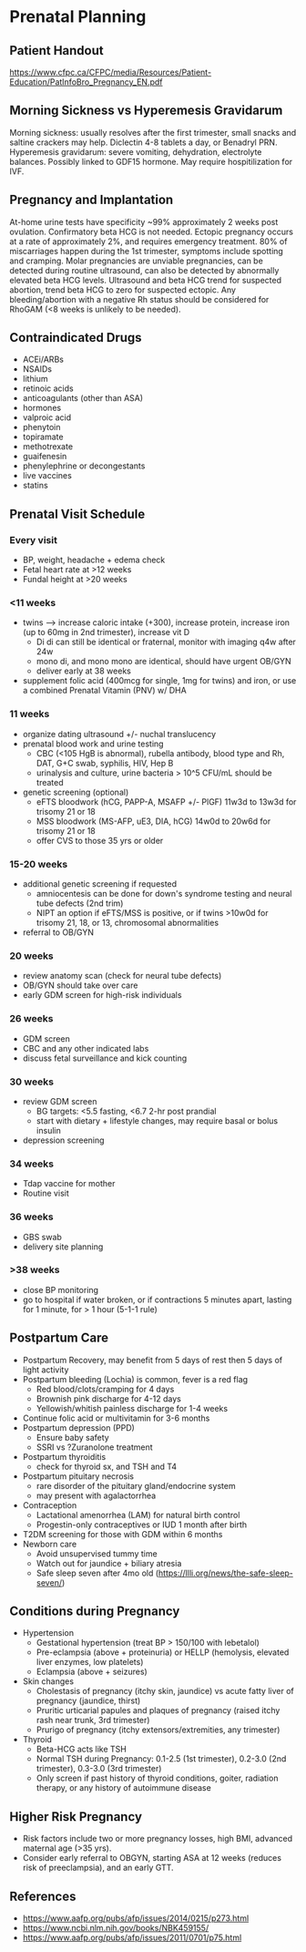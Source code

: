 # Prenatal Planning

## Patient Handout
https://www.cfpc.ca/CFPC/media/Resources/Patient-Education/PatInfoBro_Pregnancy_EN.pdf

## Morning Sickness vs Hyperemesis Gravidarum
Morning sickness: usually resolves after the first trimester, small snacks and saltine crackers may help. Diclectin 4-8 tablets a day, or Benadryl PRN.
Hyperemesis gravidarum: severe vomiting, dehydration, electrolyte balances. Possibly linked to GDF15 hormone. May require hospitilization for IVF.

## Pregnancy and Implantation
At-home urine tests have specificity ~99% approximately 2 weeks post ovulation. Confirmatory beta HCG is not needed. Ectopic pregnancy occurs at a rate of approximately 2%, and requires emergency treatment. 80% of miscarriages happen during the 1st trimester, symptoms include spotting and cramping. Molar pregnancies are unviable pregnancies, can be detected during routine ultrasound, can also be detected by abnormally elevated beta HCG levels. Ultrasound and beta HCG trend for suspected abortion, trend beta HCG to zero for suspected ectopic. Any bleeding/abortion with a negative Rh status should be considered for RhoGAM (<8 weeks is unlikely to be needed).

## Contraindicated Drugs
- ACEi/ARBs
- NSAIDs
- lithium
- retinoic acids
- anticoagulants (other than ASA)
- hormones
- valproic acid
- phenytoin
- topiramate
- methotrexate
- guaifenesin
- phenylephrine or decongestants
- live vaccines
- statins

## Prenatal Visit Schedule
### Every visit
- BP, weight, headache + edema check
- Fetal heart rate at >12 weeks
- Fundal height at >20 weeks

### <11 weeks
- twins --> increase caloric intake (+300), increase protein, increase iron (up to 60mg in 2nd trimester), increase vit D
  - Di di can still be identical or fraternal, monitor with imaging q4w after 24w
  - mono di, and mono mono are identical, should have urgent OB/GYN
  - deliver early at 38 weeks
- supplement folic acid (400mcg for single, 1mg for twins) and iron, or use a combined Prenatal Vitamin (PNV) w/ DHA

### 11 weeks
- organize dating ultrasound +/- nuchal translucency
- prenatal blood work and urine testing
    - CBC (<105 HgB is abnormal), rubella antibody, blood type and Rh, DAT, G+C swab, syphilis, HIV, Hep B
    - urinalysis and culture, urine bacteria > 10^5 CFU/mL should be treated
- genetic screening (optional)
    - eFTS bloodwork (hCG, PAPP-A, MSAFP +/- PlGF) 11w3d to 13w3d for trisomy 21 or 18
    - MSS bloodwork (MS-AFP, uE3, DIA, hCG) 14w0d to 20w6d for trisomy 21 or 18
    - offer CVS to those 35 yrs or older

### 15-20 weeks
- additional genetic screening if requested
  - amniocentesis can be done for down's syndrome testing and neural tube defects (2nd trim)
  - NIPT an option if eFTS/MSS is positive, or if twins >10w0d for trisomy 21, 18, or 13, chromosomal abnormalities
- referral to OB/GYN

### 20 weeks
- review anatomy scan (check for neural tube defects)
- OB/GYN should take over care
- early GDM screen for high-risk individuals

### 26 weeks
- GDM screen
- CBC and any other indicated labs
- discuss fetal surveillance and kick counting

### 30 weeks
- review GDM screen
  - BG targets: <5.5 fasting, <6.7 2-hr post prandial
  - start with dietary + lifestyle changes, may require basal or bolus insulin
- depression screening

### 34 weeks
- Tdap vaccine for mother
- Routine visit

### 36 weeks
- GBS swab
- delivery site planning

### >38 weeks
- close BP monitoring
- go to hospital if water broken, or if contractions 5 minutes apart, lasting for 1 minute, for > 1 hour (5-1-1 rule)

## Postpartum Care
- Postpartum Recovery, may benefit from 5 days of rest then 5 days of light activity 
- Postpartum bleeding (Lochia) is common, fever is a red flag
  - Red blood/clots/cramping for 4 days
  - Brownish pink discharge for 4-12 days
  - Yellowish/whitish painless discharge for 1-4 weeks
- Continue folic acid or multivitamin for 3-6 months
- Postpartum depression (PPD)
  - Ensure baby safety
  - SSRI vs ?Zuranolone treatment
- Postpartum thyroiditis
  - check for thyroid sx, and TSH and T4
- Postpartum pituitary necrosis
  - rare disorder of the pituitary gland/endocrine system
  - may present with agalactorrhea 
- Contraception
  - Lactational amenorrhea (LAM) for natural birth control
  - Progestin-only contraceptives or IUD 1 month after birth
- T2DM screening for those with GDM within 6 months
- Newborn care
  - Avoid unsupervised tummy time
  - Watch out for jaundice + biliary atresia
  - Safe sleep seven after 4mo old (https://llli.org/news/the-safe-sleep-seven/)

## Conditions during Pregnancy
- Hypertension
  - Gestational hypertension (treat BP > 150/100 with lebetalol)
  - Pre-eclampsia (above + proteinuria) or HELLP (hemolysis, elevated liver enzymes, low platelets)
  - Eclampsia (above + seizures)
- Skin changes
  - Cholestasis of pregnancy (itchy skin, jaundice) vs acute fatty liver of pregnancy (jaundice, thirst)
  - Pruritic urticarial papules and plaques of pregnancy (raised itchy rash near trunk, 3rd trimester)
  - Prurigo of pregnancy (itchy extensors/extremities, any trimester)
- Thyroid
  - Beta-HCG acts like TSH
  - Normal TSH during Pregnancy: 0.1-2.5 (1st trimester), 0.2-3.0 (2nd trimester), 0.3-3.0 (3rd trimester)
  - Only screen if past history of thyroid conditions, goiter, radiation therapy, or any history of autoimmune disease

## Higher Risk Pregnancy
- Risk factors include two or more pregnancy losses, high BMI, advanced maternal age (>35 yrs).
- Consider early referral to OBGYN, starting ASA at 12 weeks (reduces risk of preeclampsia), and an early GTT.

## References
- https://www.aafp.org/pubs/afp/issues/2014/0215/p273.html
- https://www.ncbi.nlm.nih.gov/books/NBK459155/
- https://www.aafp.org/pubs/afp/issues/2011/0701/p75.html
